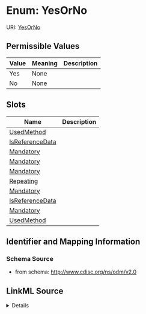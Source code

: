 # Enum: YesOrNo



URI: [YesOrNo](YesOrNo)

## Permissible Values

| Value | Meaning | Description |
| --- | --- | --- |
| Yes | None |  |
| No | None |  |




## Slots

| Name | Description |
| ---  | --- |
| [UsedMethod](UsedMethod.md) |  |
| [IsReferenceData](IsReferenceData.md) |  |
| [Mandatory](Mandatory.md) |  |
| [Mandatory](Mandatory.md) |  |
| [Mandatory](Mandatory.md) |  |
| [Repeating](Repeating.md) |  |
| [Mandatory](Mandatory.md) |  |
| [IsReferenceData](IsReferenceData.md) |  |
| [Mandatory](Mandatory.md) |  |
| [UsedMethod](UsedMethod.md) |  |






## Identifier and Mapping Information







### Schema Source


* from schema: http://www.cdisc.org/ns/odm/v2.0




## LinkML Source

<details>
```yaml
name: YesOrNo
from_schema: http://www.cdisc.org/ns/odm/v2.0
rank: 1000
permissible_values:
  'Yes':
    text: 'Yes'
    is_a: YesOrNo
  'No':
    text: 'No'
    is_a: YesOrNo

```
</details>
